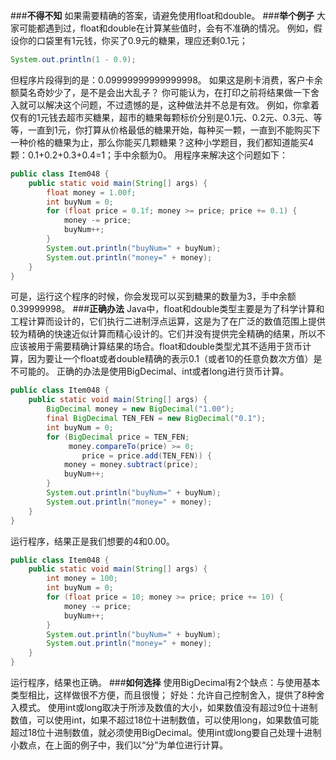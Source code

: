 ###**不得不知**
如果需要精确的答案，请避免使用float和double。
###**举个例子**
大家可能都遇到过，float和double在计算某些值时，会有不准确的情况。
例如，假设你的口袋里有1元钱，你买了0.9元的糖果，理应还剩0.1元；
```java
System.out.println(1 - 0.9);
```
但程序片段得到的是：0.09999999999999998。
如果这是刷卡消费，客户卡余额莫名奇妙少了，是不是会出大乱子？
你可能认为，在打印之前将结果做一下舍入就可以解决这个问题，不过遗憾的是，这种做法并不总是有效。
例如，你拿着仅有的1元钱去超市买糖果，超市的糖果每颗标价分别是0.1元、0.2元、0.3元、等等，一直到1元，你打算从价格最低的糖果开始，每种买一颗，一直到不能购买下一种价格的糖果为止，那么你能买几颗糖果？这种小学题目，我们都知道能买4颗：0.1+0.2+0.3+0.4=1；手中余额为0。
用程序来解决这个问题如下：
```java
public class Item048 {
    public static void main(String[] args) {
        float money = 1.00f;
        int buyNum = 0;
        for (float price = 0.1f; money >= price; price += 0.1) {
            money -= price;
            buyNum++;
        }
        System.out.println("buyNum=" + buyNum);
        System.out.println("money=" + money);
    }
}
```
可是，运行这个程序的时候，你会发现可以买到糖果的数量为3，手中余额0.39999998。
###**正确办法**
Java中，float和double类型主要是为了科学计算和工程计算而设计的，它们执行二进制浮点运算，这是为了在广泛的数值范围上提供较为精确的快速近似计算而精心设计的。它们并没有提供完全精确的结果，所以不应该被用于需要精确计算结果的场合。float和double类型尤其不适用于货币计算，因为要让一个float或者double精确的表示0.1（或者10的任意负数次方值）是不可能的。
正确的办法是使用BigDecimal、int或者long进行货币计算。
```java
public class Item048 {
    public static void main(String[] args) {
        BigDecimal money = new BigDecimal("1.00");
        final BigDecimal TEN_FEN = new BigDecimal("0.1");
        int buyNum = 0;
        for (BigDecimal price = TEN_FEN; 
             money.compareTo(price) >= 0; 
                price = price.add(TEN_FEN)) {
            money = money.subtract(price);
            buyNum++;
        }
        System.out.println("buyNum=" + buyNum);
        System.out.println("money=" + money);
    }
}
```
运行程序，结果正是我们想要的4和0.00。
```java
public class Item048 {
    public static void main(String[] args) {
        int money = 100;
        int buyNum = 0;
        for (float price = 10; money >= price; price += 10) {
            money -= price;
            buyNum++;
        }
        System.out.println("buyNum=" + buyNum);
        System.out.println("money=" + money);
    }
}
```
运行程序，结果也正确。
###**如何选择**
使用BigDecimal有2个缺点：与使用基本类型相比，这样做很不方便，而且很慢；
好处：允许自己控制舍入，提供了8种舍入模式。
使用int或long取决于所涉及数值的大小，如果数值没有超过9位十进制数值，可以使用int，如果不超过18位十进制数值，可以使用long，如果数值可能超过18位十进制数值，就必须使用BigDecimal。使用int或long要自己处理十进制小数点，在上面的例子中，我们以“分”为单位进行计算。
